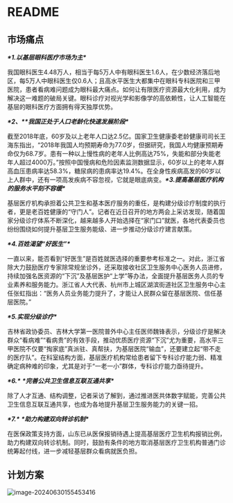 # README

## 市场痛点

***\*1.以基层眼科医疗市场为主\****

我国眼科医生4.48万人，相当于每5万人中有眼科医生1.6人，在少数经济落后地区，每5万人中眼科医生仅0.6人；且高水平医生大都集中在眼科专科医院和三甲医院，患者看病难问题成为眼科最大痛点。如何让有限医疗资源最大化利用，成为解决这一难题的破局关键。眼科诊疗对视光学和影像学的高依赖性，让人工智能在基层的眼科医疗方面拥有得天独厚优势。

***\*2、\*******\*我国正处于人口老龄化快速发展阶段\****

截至2018年底，60岁及以上老年人口达2.5亿。国家卫生健康委老龄健康司司长王海东指出，“2018年我国人均预期寿命为77.0岁，但据研究，我国人均健康预期寿命仅为68.7岁。患有一种以上慢性病的老年人比例高达75%，失能和部分失能老年人超过4000万。”按照中国慢病和危险因素监测数据显示，60岁以上的老年人群高血压患病率达58.3%，糖尿病的患病率达19.4%。在全身性疾病高发的60岁以上人群中，还有一项高发疾病不容忽视，它就是眼底病变。***\*3.提高基层医疗机构的服务水平刻不容缓\****

基层医疗机构承担着公共卫生和基本医疗服务的重任，是构建分级诊疗制度的执行者，更是老百姓健康的“守门人”。记者在近日召开的地方两会上采访发现，随着国家分级诊疗体系不断深化，越来越多人开始选择在“家门口”就医，各地代表委员也纷纷围绕如何提升基层卫生服务能级、进一步推动分级诊疗建言献策。

***\*4.百姓渴望“好医生”\****

一直以来，能否看到“好医生”是百姓就医选择的重要参考标准之一。对此，浙江省除大力鼓励医疗专家除常规坐诊外，还采取接收社区卫生服务中心医务人员进修，持续加强名医资源的“下沉”及基层医护“上学”等办法，全面提升基层医务人员的专业素养和服务能力。浙江省人大代表、杭州市上城区湖滨街道社区卫生服务中心主任张虹指出：“医务人员业务能力提升了，才能让人民群众留在基层医院、信任基层医院。”

***\*5.实现分级诊疗\****

吉林省政协委员、吉林大学第一医院普外中心主任医师魏锋表示，分级诊疗是解决群众“看病难”“看病贵”的有效手段，推动优质医疗资源“下沉”尤为重要，高水平三甲医院不仅要“掏家底”真派驻、真帮扶，为基层医院“输血”，还要建立起“带不走的医疗队”。在科室结构方面，基层医疗机构常给患者留下专科诊疗能力弱、精准确定病种难的印象，尤其是对于“一老一小”群体，专科诊疗能力亟待提升。

***\*6.\**** ***\*完善公共卫生信息互联互通共享\****

除了人才互通、结构调整，记者采访了解到，通过推进医共体数字赋能，完善公共卫生信息互联互通共享，也成为各地提升基层卫生服务能力的关键一招。

***\*7.\**** ***\*助力构建双向转诊机制\****

在医保政策支持方面，山东已从医保报销待遇上提高基层医疗卫生机构报销比例，助力构建双向转诊机制。同时，鼓励有条件的地方取消基层医疗卫生机构普通门诊统筹起付线，进一步减轻基层群众看病就医负担。



## 计划方案

![image-20240630155453416](README.assets/image-20240630155453416.png)

